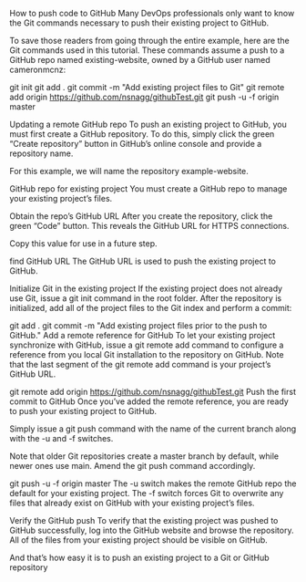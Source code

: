 How to push code to GitHub
Many DevOps professionals only want to know the Git commands necessary to push their existing project to GitHub.

To save those readers from going through the entire example, here are the Git commands used in this tutorial. These commands assume a push to a GitHub repo named existing-website, owned by a GitHub user named cameronmcnz:


git init
git add .
git commit -m "Add existing project files to Git"
git remote add origin https://github.com/nsnagg/githubTest.git
git push -u -f origin master


Updating a remote GitHub repo
To push an existing project to GitHub, you must first create a GitHub repository. To do this, simply click the green “Create repository” button in GitHub’s online console and provide a repository name.

For this example, we will name the repository example-website.

GitHub repo for existing project
You must create a GitHub repo to manage your existing project’s files.

Obtain the repo’s GitHub URL
After you create the repository, click the green “Code” button. This reveals the GitHub URL for HTTPS connections.

Copy this value for use in a future step.

find GitHub URL
The GitHub URL is used to push the existing project to GitHub.

Initialize Git in the existing project
If the existing project does not already use Git, issue a git init command in the root folder. After the repository is initialized, add all of the project files to the Git index and perform a commit:

git add .
git commit -m "Add existing project files prior to the push to GitHub."
Add a remote reference for GitHub
To let your existing project synchronize with GitHub, issue a git remote add command to configure a reference from you local Git installation to the repository on GitHub. Note that the last segment of the git remote add command is your project’s GitHub URL.

git remote add origin https://github.com/nsnagg/githubTest.git
Push the first commit to GitHub
Once you’ve added the remote reference, you are ready to push your existing project to GitHub.

Simply issue a git push command with the name of the current branch along with the -u and -f switches.

Note that older Git repositories create a master branch by default, while newer ones use main. Amend the git push command accordingly.

git push -u -f origin master
The -u switch makes the remote GitHub repo the default for your existing project. The -f switch forces Git to overwrite any files that already exist on GitHub with your existing project’s files.

Verify the GitHub push
To verify that the existing project was pushed to GitHub successfully, log into the GitHub website and browse the repository. All of the files from your existing project should be visible on GitHub.

And that’s how easy it is to push an existing project to a Git or GitHub repository
